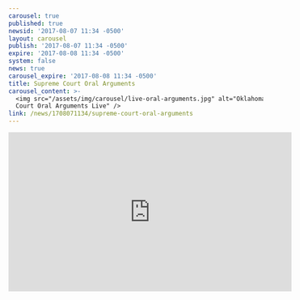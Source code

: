 ```yaml
---
carousel: true
published: true
newsid: '2017-08-07 11:34 -0500'
layout: carousel
publish: '2017-08-07 11:34 -0500'
expire: '2017-08-08 11:34 -0500'
system: false
news: true
carousel_expire: '2017-08-08 11:34 -0500'
title: Supreme Court Oral Arguments
carousel_content: >-
  <img src="/assets/img/carousel/live-oral-arguments.jpg" alt="Oklahoma Supreme
  Court Oral Arguments Live" />
link: /news/1708071134/supreme-court-oral-arguments
---
```


<iframe width="560" height="315" src="https://www.youtube.com/embed/xcuAT2Z7VAE" frameborder="0" allowfullscreen></iframe>
